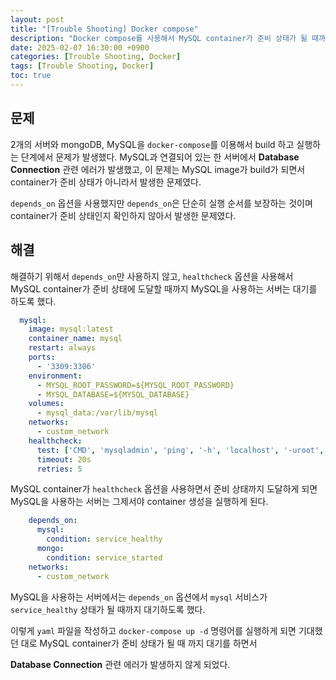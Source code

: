 ```yaml
---
layout: post
title: "[Trouble Shooting] Docker compose"
description: "Docker compose를 사용해서 MySQL container가 준비 상태가 될 때까지 대기하도록 하는 방법"
date: 2025-02-07 16:30:00 +0900
categories: [Trouble Shooting, Docker]
tags: [Trouble Shooting, Docker]
toc: true
---
```


## 문제

2개의 서버와 mongoDB, MySQL을 `docker-compose`를 이용해서 build 하고 실행하는 단계에서 문제가 발생했다.
MySQL과 연결되어 있는 한 서버에서 **Database Connection** 관련 에러가 발생했고, 이 문제는 MySQL image가 build가 되면서 container가 준비 상태가 아니라서 발생한 문제였다.

`depends_on` 옵션을 사용했지만 `depends_on`은 단순히 실행 순서를 보장하는 것이며 container가 준비 상태인지 확인하지 않아서 발생한 문제였다.

## 해결

해결하기 위해서 `depends_on`만 사용하지 않고, `healthcheck` 옵션을 사용해서 MySQL container가 준비 상태에 도달할 때까지 MySQL을 사용하는 서버는 대기를 하도록 했다.

```yaml
  mysql:
    image: mysql:latest
    container_name: mysql
    restart: always
    ports:
      - '3309:3306'
    environment:
      - MYSQL_ROOT_PASSWORD=${MYSQL_ROOT_PASSWORD}
      - MYSQL_DATABASE=${MYSQL_DATABASE}
    volumes:
      - mysql_data:/var/lib/mysql
    networks:
      - custom_network
    healthcheck:
      test: ['CMD', 'mysqladmin', 'ping', '-h', 'localhost', '-uroot', '-proot']
      timeout: 20s
      retries: 5
```

MySQL container가 `healthcheck` 옵션을 사용하면서 준비 상태까지 도달하게 되면 MySQL을 사용하는 서버는 그제서야 container 생성을 실행하게 된다.

```yaml
    depends_on:
      mysql:
        condition: service_healthy
      mongo:
        condition: service_started
    networks:
      - custom_network
```

MySQL을 사용하는 서버에서는 `depends_on` 옵션에서 `mysql` 서비스가 `service_healthy` 상태가 될 때까지 대기하도록 했다.

이렇게 `yaml` 파일을 작성하고 `docker-compose up -d` 명령어를 실행하게 되면 기대했던 대로 MySQL container가 준비 상태가 될 때 까지 대기를 하면서

**Database Connection** 관련 에러가 발생하지 않게 되었다.
